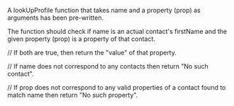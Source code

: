 A lookUpProfile function that takes name and a property (prop) as arguments has been pre-written.

The function should check if name is an actual contact's firstName and the given property (prop) is a property of that contact.

// If both are true, then return the "value" of that property.

// If name does not correspond to any contacts then return "No such contact".

// If prop does not correspond to any valid properties of a contact found to match name then return "No such property".
